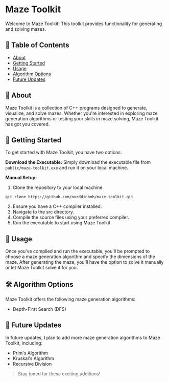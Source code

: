 # Maze Toolkit
Welcome to Maze Toolkit! This toolkit provides functionality for generating and solving mazes.

## 📝 Table of Contents
+ [About](#about)
+ [Getting Started](#getting-started)
+ [Usage](#usage)
+ [Algorithm Options](#algorithm-options)
+ [Future Updates](#future-updates)

<a name = "about"></a>
## 🧐 About 
Maze Toolkit is a collection of C++ programs designed to generate, visualize, and solve mazes. Whether you're interested in exploring maze generation algorithms or testing your skills in maze solving, Maze Toolkit has got you covered.

<a name = "getting-started"></a>
## 🏁 Getting Started 
To get started with Maze Toolkit, you have two options:

__Download the Executable:__ Simply download the executable file from `public/maze-toolkit.exe` and run it on your local machine.

__Manual Setup:__
1. Clone the repository to your local machine.
```
git clone https://github.com/nxrddinbnh/maze-toolkit.git
```
2. Ensure you have a C++ compiler installed.
3. Navigate to the src directory.
4. Compile the source files using your preferred compiler.
5. Run the executable to start using Maze Toolkit.

<a name = "usage"></a>
## 🎈 Usage 
Once you've compiled and run the executable, you'll be prompted to choose a maze generation algorithm and specify the dimensions of the maze. After generating the maze, you'll have the option to solve it manually or let Maze Toolkit solve it for you.

<a name = "algorithm-options"></a>
## 🛠️ Algorithm Options 
Maze Toolkit offers the following maze generation algorithms:

- Depth-First Search (DFS)

<a name = "future-updates"></a>
## 🚀 Future Updates 
In future updates, I plan to add more maze generation algorithms to Maze Toolkit, including:
- Prim's Algorithm
- Kruskal's Algorithm
- Recursive Division

> Stay tuned for these exciting additions!